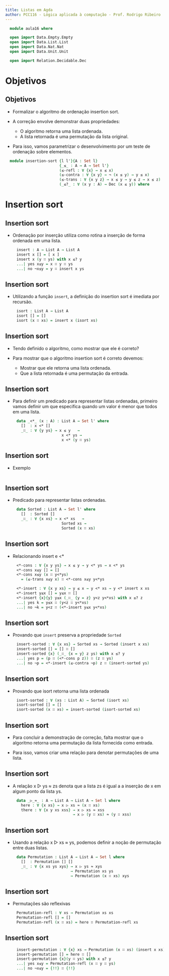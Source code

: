 ```yaml
---
title: Listas em Agda
author: PCC116 - Lógica aplicada à computação - Prof. Rodrigo Ribeiro
---
```


```agda
  module aula16 where

  open import Data.Empty.Empty
  open import Data.List.List
  open import Data.Nat.Nat
  open import Data.Unit.Unit

  open import Relation.Decidable.Dec
```

# Objetivos

## Objetivos

- Formalizar o algoritmo de ordenação insertion sort.

- A correção envolve demonstrar duas propriedades:
  - O algoritmo retorna uma lista ordenada.
  - A lista retornada é uma permutação da lista original.

- Para isso, vamos parametrizar o desenvolvimento por um
  teste de ordenação sobre elementos.

```agda
  module insertion-sort {l l'}{A : Set l}
                        {_≤_ : A → A → Set l'}
                        (≤-refl : ∀ {x} → x ≤ x)
                        (≤-contra : ∀ {x y} → ¬ (x ≤ y) → y ≤ x)
                        (≤-trans : ∀ {x y z} → x ≤ y → y ≤ z → x ≤ z)
                        (_≤?_ : ∀ (x y : A) → Dec (x ≤ y)) where
```

# Insertion sort

## Insertion sort

- Ordenação por inserção utiliza como rotina a inserção
de forma ordenada em uma lista.

```agda
     insert : A → List A → List A
     insert x [] = [ x ]
     insert x (y ∷ ys) with x ≤? y
     ...| yes x≤y = x ∷ y ∷ ys
     ...| no ¬x≤y = y ∷ insert x ys
```

## Insertion sort

- Utilizando a função `insert`, a definição do insertion
sort é imediata por recursão.

```agda
     isort : List A → List A
     isort [] = []
     isort (x ∷ xs) = insert x (isort xs)
```

## Insertion sort

- Tendo definido o algoritmo, como mostrar que ele é
correto?

- Para mostrar que o algoritmo insertion sort é correto
devemos:
    - Mostrar que ele retorna uma lista ordenada.
    - Que a lista retornada é uma permutação da entrada.

## Insertion sort

- Para definir um predicado para representar
listas ordenadas, primeiro vamos definir um
que especifica quando um valor é menor que
todos em uma lista.

```agda
     data _<*_ (x : A) : List A → Set l' where
       []  : x <* []
       _∷_ : ∀ {y ys} → x ≤ y   →
                         x <* ys →
                         x <* (y ∷ ys)
```

## Insertion sort

- Exemplo

```agda

```

## Insertion sort

- Predicado para representar listas ordenadas.

```agda
     data Sorted : List A → Set l' where
       []  : Sorted []
       _∷_ : ∀ {x xs} → x <* xs   →
                         Sorted xs →
                         Sorted (x ∷ xs)
```

## Insertion sort

- Relacionando insert e <*

```agda
     <*-cons : ∀ {x y ys} → x ≤ y → y <* ys → x <* ys
     <*-cons x≤y [] = []
     <*-cons x≤y (x ∷ y<*ys)
       = (≤-trans x≤y x) ∷ <*-cons x≤y y<*ys

     <*-insert : ∀ {x y xs} → y ≤ x → y <* xs → y <* insert x xs
     <*-insert y≤x [] = y≤x ∷ []
     <*-insert {x}{y} y≤x (_∷_ {y = z} y<z y<*xs) with x ≤? z
     ...| yes k = y≤x ∷ (y<z ∷ y<*xs)
     ...| no ¬k = y<z ∷ (<*-insert y≤x y<*xs)
```


## Insertion sort

- Provando que `insert` preserva a propriedade
`Sorted`

```agda
     insert-sorted : ∀ {x xs} → Sorted xs → Sorted (insert x xs)
     insert-sorted [] = [] ∷ []
     insert-sorted {x} (_∷_ {x = y} z ys) with x ≤? y
     ...| yes p = (p ∷ (<*-cons p z)) ∷ (z ∷ ys)
     ...| no ¬p = <*-insert (≤-contra ¬p) z ∷ (insert-sorted ys)
```

## Insertion sort

- Provando que isort retorna uma lista ordenada

```agda
     isort-sorted : ∀ (xs : List A) → Sorted (isort xs)
     isort-sorted [] = []
     isort-sorted (x ∷ xs) = insert-sorted (isort-sorted xs)
```

## Insertion sort

- Para concluir a demonstração de correção, falta mostrar
que o algoritmo retorna uma permutação da lista fornecida
como entrada.

- Para isso, vamos criar uma relação para denotar permutações
de uma lista.

## Insertion sort

- A relação x ▷ ys ≈ zs denota que a lista zs é igual a
a inserção de x em algum ponto da lista ys.

```agda
     data _▷_≈_ : A → List A → List A → Set l where
       here : ∀ {x xs} → x ▷ xs ≈ (x ∷ xs)
       there : ∀ {x y xs xss} → x ▷ xs ≈ xss
                              → x ▷ (y ∷ xs) ≈ (y ∷ xss)
```

## Insertion sort

- Usando a relação x ▷ xs ≈ ys, podemos definir a noção
de permutação entre duas listas.

```agda
     data Permutation : List A → List A → Set l where
       []  : Permutation [] []
       _∷_ : ∀ {x xs ys xys} → x ▷ ys ≈ xys
                             → Permutation xs ys
                             → Permutation (x ∷ xs) xys
```

## Insertion sort

- Permutações são reflexivas

```agda
     Permutation-refl : ∀ xs → Permutation xs xs
     Permutation-refl [] = []
     Permutation-refl (x ∷ xs) = here ∷ Permutation-refl xs
```


## Insertion sort

```agda
     insert-permutation : ∀ {x} xs → Permutation (x ∷ xs) (insert x xs)
     insert-permutation [] = here ∷ []
     insert-permutation {x}(y ∷ ys) with x ≤? y
     ...| yes x≤y = Permutation-refl (x ∷ y ∷ ys)
     ...| no ¬x≤y = {!!} ∷ {!!}
```
